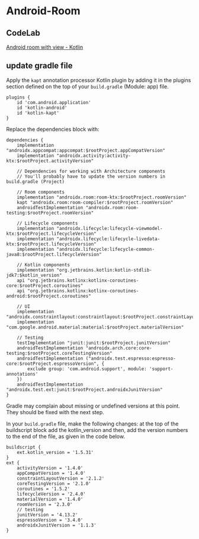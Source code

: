 # Android-Room

## CodeLab

[Android room with view - Kotlin](https://developer.android.com/codelabs/android-room-with-a-view-kotlin#3)

## update gradle file

Apply the `kapt` annotation processor Kotlin plugin by adding it in the plugins section defined on the top of your `build.gradle` (Module: app) file.

```
plugins {
    id 'com.android.application'
    id 'kotlin-android'
    id 'kotlin-kapt'
}
```

Replace the dependencies block with:

```
dependencies {
    implementation "androidx.appcompat:appcompat:$rootProject.appCompatVersion"
    implementation "androidx.activity:activity-ktx:$rootProject.activityVersion"

    // Dependencies for working with Architecture components
    // You'll probably have to update the version numbers in build.gradle (Project)

    // Room components
    implementation "androidx.room:room-ktx:$rootProject.roomVersion"
    kapt "androidx.room:room-compiler:$rootProject.roomVersion"
    androidTestImplementation "androidx.room:room-testing:$rootProject.roomVersion"

    // Lifecycle components
    implementation "androidx.lifecycle:lifecycle-viewmodel-ktx:$rootProject.lifecycleVersion"
    implementation "androidx.lifecycle:lifecycle-livedata-ktx:$rootProject.lifecycleVersion"
    implementation "androidx.lifecycle:lifecycle-common-java8:$rootProject.lifecycleVersion"

    // Kotlin components
    implementation "org.jetbrains.kotlin:kotlin-stdlib-jdk7:$kotlin_version"
    api "org.jetbrains.kotlinx:kotlinx-coroutines-core:$rootProject.coroutines"
    api "org.jetbrains.kotlinx:kotlinx-coroutines-android:$rootProject.coroutines"

    // UI
    implementation "androidx.constraintlayout:constraintlayout:$rootProject.constraintLayoutVersion"
    implementation "com.google.android.material:material:$rootProject.materialVersion"

    // Testing
    testImplementation "junit:junit:$rootProject.junitVersion"
    androidTestImplementation "androidx.arch.core:core-testing:$rootProject.coreTestingVersion"
    androidTestImplementation ("androidx.test.espresso:espresso-core:$rootProject.espressoVersion", {
        exclude group: 'com.android.support', module: 'support-annotations'
    })
    androidTestImplementation "androidx.test.ext:junit:$rootProject.androidxJunitVersion"
}
```

Gradle may complain about missing or undefined versions at this point. They should be fixed with the next step.

In your `build.gradle` file, make the following changes: at the top of the buildscript block add the kotlin_version and then, add the version numbers to the end of the file, as given in the code below.

```
buildscript {
    ext.kotlin_version = '1.5.31'
}
ext {
    activityVersion = '1.4.0'
    appCompatVersion = '1.4.0'
    constraintLayoutVersion = '2.1.2'
    coreTestingVersion = '2.1.0'
    coroutines = '1.5.2'
    lifecycleVersion = '2.4.0'
    materialVersion = '1.4.0'
    roomVersion = '2.3.0'
    // testing
    junitVersion = '4.13.2'
    espressoVersion = '3.4.0'
    androidxJunitVersion = '1.1.3'
}
```

